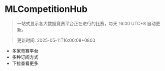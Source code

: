 # MLCompetitionHub

> 一站式显示各大数据竞赛平台正在进行的比赛，每天 16:00 UTC+8 自动更新。
  
> 更新时间: 2025-05-11T16:00:08+0800 

* 多家竞赛平台
* 多种订阅方式
* 下拉查看更多